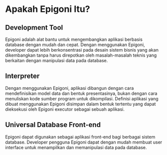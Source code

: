 # Apakah Epigoni Itu?

## Development Tool

Epigoni adalah alat bantu untuk mengembangkan aplikasi berbasis database dengan mudah dan cepat. Dengan
menggunakan Epigoni, developer dapat lebih berkonsentrasi pada desain sistem bisnis yang akan
dikembangkan tanpa harus direpotkan oleh masalah-masalah teknis yang berkaitan dengan manipulasi data
pada database.

## Interpreter

Dengan menggunakan Epigoni, aplikasi dibangun dengan cara mendefinisikan model data dan bentuk
presentasinya, bukan dengan cara menuliskan kode sumber program untuk dikompilasi. Definisi aplikasi yang
dibuat menggunakan Epigoni disimpan dalam bentuk tertentu yang dapat dieksekusi oleh Epigoni executor
sebagai sebuah aplikasi.

## Universal Database Front-end

Epigoni dapat digunakan sebagai aplikasi front-end bagi berbagai sistem database. Developer pengguna Epigoni
dapat dengan mudah membuat user interface untuk menampilkan dan memanipulasi data pada database.